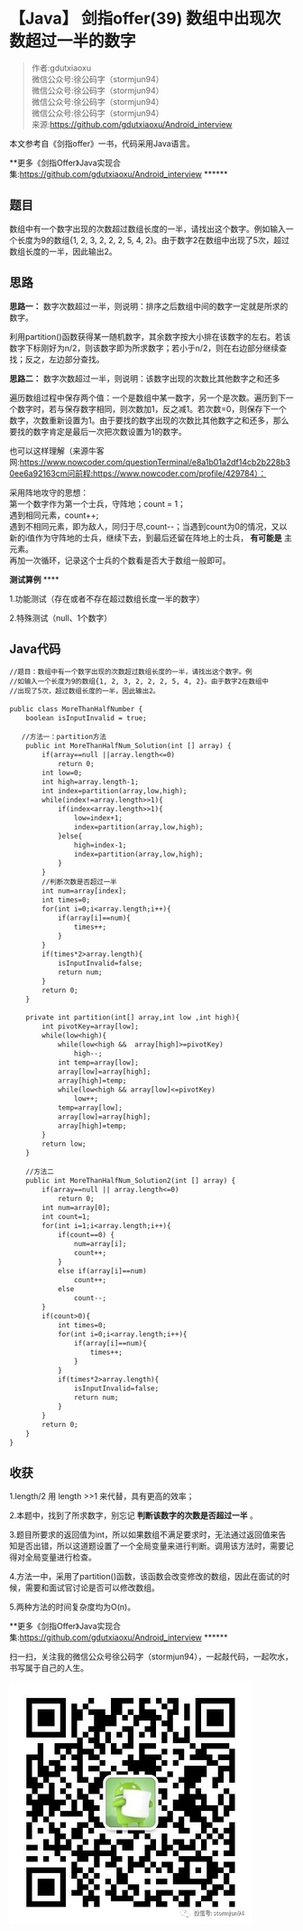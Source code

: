 # 【Java】 剑指offer(39) 数组中出现次数超过一半的数字  
  
> 作者:gdutxiaoxu<br/> 微信公众号:徐公码字（stormjun94）<br/>微信公众号:徐公码字（stormjun94）<br/>微信公众号:徐公码字（stormjun94）<br/>微信公众号:徐公码字（stormjun94）<br/>来源:https://github.com/gdutxiaoxu/Android_interview

本文参考自《剑指offer》一书，代码采用Java语言。

**更多《剑指Offer》Java实现合集:https://github.com/gdutxiaoxu/Android_interview ******

## 题目

数组中有一个数字出现的次数超过数组长度的一半，请找出这个数字。例如输入一个长度为9的数组{1, 2, 3, 2, 2, 2, 5, 4,
2}。由于数字2在数组中出现了5次，超过数组长度的一半，因此输出2。

## 思路

**思路一：** 数字次数超过一半，则说明：排序之后数组中间的数字一定就是所求的数字。

利用partition()函数获得某一随机数字，其余数字按大小排在该数字的左右。若该数字下标刚好为n/2，则该数字即为所求数字；若小于n/2，则在右边部分继续查找；反之，左边部分查找。

**思路二：** 数字次数超过一半，则说明：该数字出现的次数比其他数字之和还多

遍历数组过程中保存两个值：一个是数组中某一数字，另一个是次数。遍历到下一个数字时，若与保存数字相同，则次数加1，反之减1。若次数=0，则保存下一个数字，次数重新设置为1。由于要找的数字出现的次数比其他数字之和还多，那么要找的数字肯定是最后一次把次数设置为1的数字。

也可以这样理解（来源牛客网:https://www.nowcoder.com/questionTerminal/e8a1b01a2df14cb2b228b30ee6a92163cm问前程:https://www.nowcoder.com/profile/429784）：

采用阵地攻守的思想：  
第一个数字作为第一个士兵，守阵地；count = 1；  
遇到相同元素，count++;  
遇到不相同元素，即为敌人，同归于尽,count--；当遇到count为0的情况，又以新的i值作为守阵地的士兵，继续下去，到最后还留在阵地上的士兵，
**有可能是** 主元素。  
再加一次循环，记录这个士兵的个数看是否大于数组一般即可。

**测试算例** ****

1.功能测试（存在或者不存在超过数组长度一半的数字）

2.特殊测试（null、1个数字）

## **Java代码**

    
    
    //题目：数组中有一个数字出现的次数超过数组长度的一半，请找出这个数字。例
    //如输入一个长度为9的数组{1, 2, 3, 2, 2, 2, 5, 4, 2}。由于数字2在数组中
    //出现了5次，超过数组长度的一半，因此输出2。
    
    public class MoreThanHalfNumber {
        boolean isInputInvalid = true;
        
       //方法一：partition方法
        public int MoreThanHalfNum_Solution(int [] array) {
            if(array==null ||array.length<=0)
                return 0;
            int low=0;
            int high=array.length-1;
            int index=partition(array,low,high);
            while(index!=array.length>>1){
                if(index<array.length>>1){
                    low=index+1;
                    index=partition(array,low,high);
                }else{
                    high=index-1;
                    index=partition(array,low,high);
                }
            }
            //判断次数是否超过一半
            int num=array[index];
            int times=0;
            for(int i=0;i<array.length;i++){
                if(array[i]==num){
                    times++;
                }
            }
            if(times*2>array.length){
                isInputInvalid=false;
                return num;
            }
            return 0;
        }
        
        private int partition(int[] array,int low ,int high){
            int pivotKey=array[low];
            while(low<high){
                while(low<high &&  array[high]>=pivotKey)
                    high--;
                int temp=array[low];
                array[low]=array[high];
                array[high]=temp;
                while(low<high && array[low]<=pivotKey)
                    low++;
                temp=array[low];
                array[low]=array[high];
                array[high]=temp;
            }
            return low;
        }
        
        //方法二
        public int MoreThanHalfNum_Solution2(int [] array) {
            if(array==null || array.length<=0)
                return 0;
            int num=array[0];
            int count=1;
            for(int i=1;i<array.length;i++){
                if(count==0) {
                    num=array[i];
                    count++;
                }
                else if(array[i]==num)
                    count++;
                else
                    count--;
            }
            if(count>0){
                int times=0;
                for(int i=0;i<array.length;i++){
                    if(array[i]==num){
                        times++;
                    }
                }
                if(times*2>array.length){
                    isInputInvalid=false;
                    return num;
                }
            }
            return 0; 
        }
    }
    

## **收获**

1.length/2 用 length >>1 来代替，具有更高的效率；

2.本题中，找到了所求数字，别忘记 **判断该数字的次数是否超过一半** 。

3.题目所要求的返回值为int，所以如果数组不满足要求时，无法通过返回值来告知是否出错，所以这道题设置了一个全局变量来进行判断。调用该方法时，需要记得对全局变量进行检查。

4.方法一中，采用了partition()函数，该函数会改变修改的数组，因此在面试的时候，需要和面试官讨论是否可以修改数组。

5.两种方法的时间复杂度均为O(n)。

**更多《剑指Offer》Java实现合集:https://github.com/gdutxiaoxu/Android_interview ******

扫一扫，关注我的微信公众号徐公码字（stormjun94），一起敲代码，一起吹水，书写属于自己的人生。

![](https://raw.githubusercontent.com/gdutxiaoxu/blog_pic/master/offer/20200722234908.png)